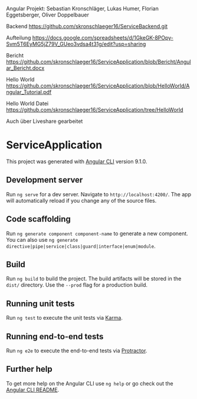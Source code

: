 Angular Projekt: Sebastian Kronschläger, Lukas Humer, Florian Eggetsberger, Oliver Doppelbauer

Backend
https://github.com/skronschlaeger16/ServiceBackend.git

Aufteilung
https://docs.google.com/spreadsheets/d/1GkeGK-8POpy-Svm5T6EyMG5jZ79V_GUeo3vdsa4t31g/edit?usp=sharing

Bericht
https://github.com/skronschlaeger16/ServiceApplication/blob/Bericht/Angular_Bericht.docx

Hello World
https://github.com/skronschlaeger16/ServiceApplication/blob/HelloWorld/Angular_Tutorial.pdf

Hello World Datei
https://github.com/skronschlaeger16/ServiceApplication/tree/HelloWorld

Auch über Liveshare gearbeitet



# ServiceApplication

This project was generated with [Angular CLI](https://github.com/angular/angular-cli) version 9.1.0.

## Development server

Run `ng serve` for a dev server. Navigate to `http://localhost:4200/`. The app will automatically reload if you change any of the source files.

## Code scaffolding

Run `ng generate component component-name` to generate a new component. You can also use `ng generate directive|pipe|service|class|guard|interface|enum|module`.

## Build

Run `ng build` to build the project. The build artifacts will be stored in the `dist/` directory. Use the `--prod` flag for a production build.

## Running unit tests

Run `ng test` to execute the unit tests via [Karma](https://karma-runner.github.io).

## Running end-to-end tests

Run `ng e2e` to execute the end-to-end tests via [Protractor](http://www.protractortest.org/).

## Further help

To get more help on the Angular CLI use `ng help` or go check out the [Angular CLI README](https://github.com/angular/angular-cli/blob/master/README.md).
